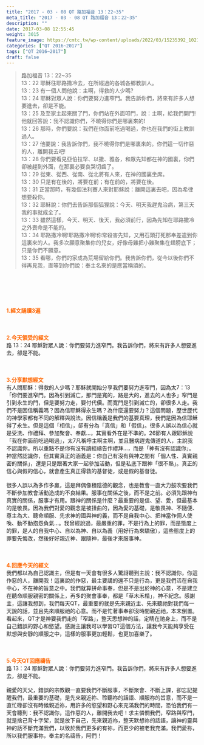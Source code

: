 ```yaml
---
title: "2017 - 03 - 08 QT 路加福音 13：22~35"
meta_title: "2017 - 03 - 08 QT 路加福音 13：22~35"
description: ""
date: 2017-03-08 12:55:45
weight: 3015
feature_image: https://cmtc.tw/wp-content/uploads/2022/03/15235392_10211799862337740_180693556567566654_o-1.webp
categories: ["QT 2016~2017"]
tags: ["QT 2016~2017"]
draft: false
---
```


<blockquote>路加福音 13：22~35<br />
13：22 耶穌往耶路撒冷去，在所經過的各城各鄉教訓人。<br />
13：23 有一個人問他說：主啊，得救的人少嗎?<br />
13：24 耶穌對眾人說：你們要努力進窄門。我告訴你們，將來有許多人想要進去，卻是不能。<br />
13：25 及至家主起來關了門，你們站在外面叩門，說：主啊，給我們開門!他就回答說：我不認識你們，不曉得你們是哪裏來的!<br />
13：26 那時，你們要說：我們在你面前吃過喝過，你也在我們的街上教訓過人。<br />
13：27 他要說：我告訴你們，我不曉得你們是哪裏來的。你們這一切作惡的人，離開我去吧!<br />
13：28 你們要看見亞伯拉罕、以撒、雅各，和眾先知都在神的國裏，你們卻被趕到外面，在那裏必要哀哭切齒了。<br />
13：29 從東、從西、從南、從北將有人來，在神的國裏坐席。<br />
13：30 只是有在後的，將要在前；有在前的，將要在後。<br />
13：31 正當那時，有幾個法利賽人來對耶穌說：離開這裏去吧，因為希律想要殺你。<br />
13：32 耶穌說：你們去告訴那個狐狸說：今天、明天我趕鬼治病，第三天我的事就成全了。<br />
13：33 雖然這樣，今天、明天、後天，我必須前行，因為先知在耶路撒冷之外喪命是不能的。<br />
13：34 耶路撒冷啊!耶路撒冷啊!你常殺害先知，又用石頭打死那奉差遣到你這裏來的人。我多次願意聚集你的兒女，好像母雞把小雞聚集在翅膀底下；只是你們不願意。<br />
13：35 看哪，你們的家成為荒場留給你們。我告訴你們，從今以後你們不得再見我，直等到你們說：奉主名來的是應當稱頌的。</blockquote><br />
&nbsp;<br />
<br />
&nbsp;<br />
<br />
<span style="color: #ff6600;"><strong>1.</strong><strong>經文誦讀3遍</strong></span><br />
<br />
<span style="color: #ff6600;"><strong> </strong></span><br />
<br />
<span style="color: #ff6600;"><strong>2.</strong><strong>今天領受的經文<br />
</strong></span>路 13：24 耶穌對眾人說：你們要努力進窄門。我告訴你們，將來有許多人想要進去，卻是不能。<br />
<br />
&nbsp;<br />
<br />
<span style="color: #ff6600;"><strong>3.</strong><strong>分享默想經文<br />
</strong></span>有人問耶穌：得救的人少嗎？耶穌就開始分享我們要努力進窄門，因為太7：13「你們要進窄門。因為引到滅亡，那門是寬的，路是大的，進去的人也多」窄門是引到永生的門，但是要努力走，要付代價。而寬門是引到滅亡的，卻很多人走。我們不是因信稱義嗎？因為信耶穌得永生嗎？為什麼還要努力？這個問題，歷世歷代的神學家都有不同的解釋與說法。因信稱義是我們的基要真理，我們是因為信耶穌得了永生。但是這個「相信」，卻有分為「真信」和「假信」。很多人誤以為信心就是受洗、作禮拜、參加聚會、奉獻…，其實看外在是不準的。26節有人跟耶穌說「我在你面前吃過喝過」，太7凡稱呼主啊主啊，並且醫病趕鬼傳道的人，主說我不認識你。所以重點不是你有沒有讀經禱告作禮拜…，而是「神有沒有認識你」。神當然認識你，但其實真正的涵義是：你自己有沒有與神之間有「個人性、真實親密的關係」，還是只是跟著大家一起參加活動，但是私底下跟神「很不熟」。真正的信心與假的信心，就會產生真正得救的基督徒，或是假的基督徒。<br />
<br />
很多人誤以為多作多贏，這是拜偶像積陰德的觀念，也是教會一直大力鼓吹要我們不斷參加教會活動造成的不良結果。服事在關係之後，而不是之前。必須先跟神有真實的關係，服事才有用。跟神的關係是什麼？最重要的是信、望、愛，但最基本的是敬畏。因為我們對愛的觀念是被扭曲的，因為愛的基礎，是敬畏神、不隨便、尊主為大、聽命順服、先求神的國與神的義，而不是自我中心、把神當作佣人使喚、動不動抱怨負氣…。我曾經說過，最嚴重的罪，不是行為上的罪，而是態度上的罪，是人的自我中心、自以為神、自以為義（用好行為來驕傲），這些態度上的罪要先悔改，然後好好親近神、跟隨神，最後才來服事神。<br />
<br />
&nbsp;<br />
<br />
<span style="color: #ff6600;"><strong>4.</strong><strong>回應今天的經文<br />
</strong></span>我們都以為自己認識主，但是有一天會有很多人驚訝聽到主說：我不認識你，你這作惡的人，離開我！這裏說的作惡，最主要講的還不只是行為，更是我們活在自我中心，不在神的旨意之中。我們就算拼命事奉，但是不是出於神的心意，不是建立在聽命順服親密的關係上，再多的聚會事奉，都是「草木禾楷」，神不紀念。感謝主，這讓我想到，我們每天QT，最重要的就是先來親近主、先來聽祂對我們每一天說的話，並且先來順服祂的心意。而不是忙著事奉卻沒時間親近祂，本末倒置。看起來，QT才是神要我們走的「窄路」，整天思想神的話，定睛在祂身上，而不是自己錯誤的野心和慾望。感謝主讓我可以學習QT這個方法，讓我今天能夠享受在默想與安靜的順服之中，這樣的服事更加輕鬆，也更加喜樂了。<br />
<br />
&nbsp;<br />
<br />
<span style="color: #ff6600;"><strong>5.</strong></span><strong><span style="color: #ff6600;">今天QT回應禱告<br />
</span></strong>路 13：24 耶穌對眾人說：你們要努力進窄門。我告訴你們，將來有許多人想要進去，卻是不能。<br />
<br />
親愛的天父，錯誤的宗教觀一直要我們不斷服事，不斷聚會、不斷上課，卻忘記提醒我們，最重要的基礎，是先來親近祢、聆聽祢的話語、順服祢的旨意，而不是一直忙碌卻沒有時候親近祢，用許多的慾望和野心來充滿我們的時間，恐怕我們有一天會聽到：我不認識你，這作惡的人，離開我去吧！求主憐憫我們，窄路與窄門，就是捨己背十字架，就是放下自己，先來親近祢，整天默想祢的話語，讓神的靈與神的話不斷充滿我們，以致於我們更多的有祢，而更少的被老我充滿。我們愛祢，所以我們服事祢，奉主的名禱告，阿們！<br />
<br />
&nbsp;<br />
<br />
&nbsp;<br />
<br />
<strong><span style="color: #ff6600;"> </span></strong>
        